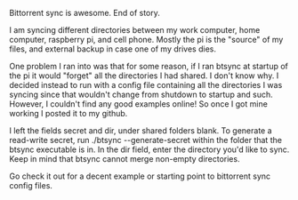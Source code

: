 Bittorrent sync is awesome. End of story. 

I am syncing different directories between my work computer, home computer, raspberry pi, and cell phone. Mostly the pi is the "source" of my files, and external backup in case one of my drives dies. 

One problem I ran into was that for some reason, if I ran btsync at startup of the pi it would "forget" all the directories I had shared. I don't know why. I decided instead to run with a config file containing all the directories I was syncing since that wouldn't change from shutdown to startup and such. However, I couldn't find any good examples online! So once I got mine working I posted it to my github.

I left the fields secret and dir, under shared folders blank. To generate a read-write secret, run ./btsync --generate-secret within the folder that the btsync executable is in. In the dir field, enter the directory you'd like to sync. Keep in mind that btsync cannot merge non-empty directories.

Go check it out for a decent example or starting point to bittorrent sync config files.